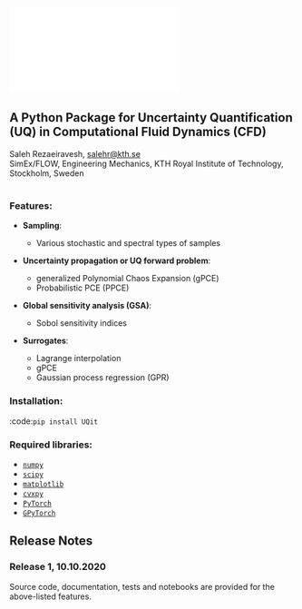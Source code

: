 ![`UQit`](./docs/source/_static/uqit_logo.pdf?raw=true "UQit, a Python package for Uncertainty Quantification in CFD")
## A Python Package for Uncertainty Quantification (UQ) in Computational Fluid Dynamics (CFD)
Saleh Rezaeiravesh, salehr@kth.se <br/>
SimEx/FLOW, Engineering Mechanics, KTH Royal Institute of Technology, Stockholm, Sweden
#

### Features:
* **Sampling**:
  - Various stochastic and spectral types of samples

* **Uncertainty propagation or UQ forward problem**: 
  - generalized Polynomial Chaos Expansion (gPCE)
  - Probabilistic PCE (PPCE)

* **Global sensitivity analysis (GSA)**:
  - Sobol sensitivity indices

* **Surrogates**:
  - Lagrange interpolation
  - gPCE
  - Gaussian process regression (GPR) 

### Installation:
:code:`pip install UQit`

### Required libraries:
 - [`numpy`](https://numpy.org/)
 - [`scipy`](https://www.scipy.org/)
 - [`matplotlib`](https://matplotlib.org/)
 - [`cvxpy`](https://www.cvxpy.org/) 
 - [`PyTorch`](https://pytorch.org/)
 - [`GPyTorch`](https://gpytorch.ai/)

## Release Notes
### Release 1, 10.10.2020
Source code, documentation, tests and notebooks are provided for the above-listed features. 

